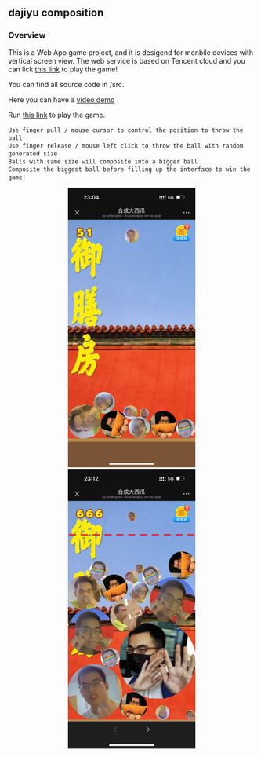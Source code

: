 ## dajiyu composition

### Overview

This is a Web App game project, and it is desigend for monbile devices with vertical screen view.
The web service is based on Tencent cloud and you can lick [this link](https://jiyushengkui--kuailedajiyi.vercel.app/) to play the game!

You can find all source code in /src. 

Here you can have a [video demo](https://youtu.be/8J73Ipf_oyI)

Run [this link](https://jiyushengkui--kuailedajiyi.vercel.app/) to play the game.

    Use finger pull / mouse cursor to control the position to throw the ball
    Use finger release / mouse left click to throw the ball with random generated size
    Balls with same size will composite into a bigger ball
    Composite the biggest ball before filling up the interface to win the game!

<div style="text-align: center;">
  <img src="./interface_1.jpg" width="260" height="570">
</div>
<div style="text-align: center;">
  <img src="./interface_2.jpg" width="260" height="570">
</div>

<div style="page-break-before: always;"></div>
